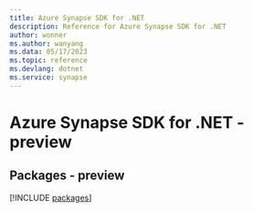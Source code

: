 ```yaml
---
title: Azure Synapse SDK for .NET
description: Reference for Azure Synapse SDK for .NET
author: wonner
ms.author: wanyang
ms.data: 05/17/2023
ms.topic: reference
ms.devlang: dotnet
ms.service: synapse
---
```

# Azure Synapse SDK for .NET - preview
## Packages - preview
[!INCLUDE [packages](synapse-index.md)]